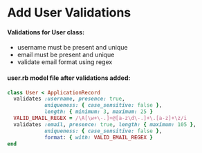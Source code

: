 # Add User Validations

#### Validations for User class:

* username must be present and unique
* email must be present and unique
* validate email format using regex

#### user.rb model file after validations added:

```ruby
class User < ApplicationRecord
  validates :username, presence: true,
            uniqueness: { case_sensitive: false },
            length: { minimum: 3, maximum: 25 }
  VALID_EMAIL_REGEX = /\A[\w+\-.]+@[a-z\d\-.]+\.[a-z]+\z/i
  validates :email, presence: true, length: { maximum: 105 },
            uniqueness: { case_sensitive: false },
            format: { with: VALID_EMAIL_REGEX }
end
```

